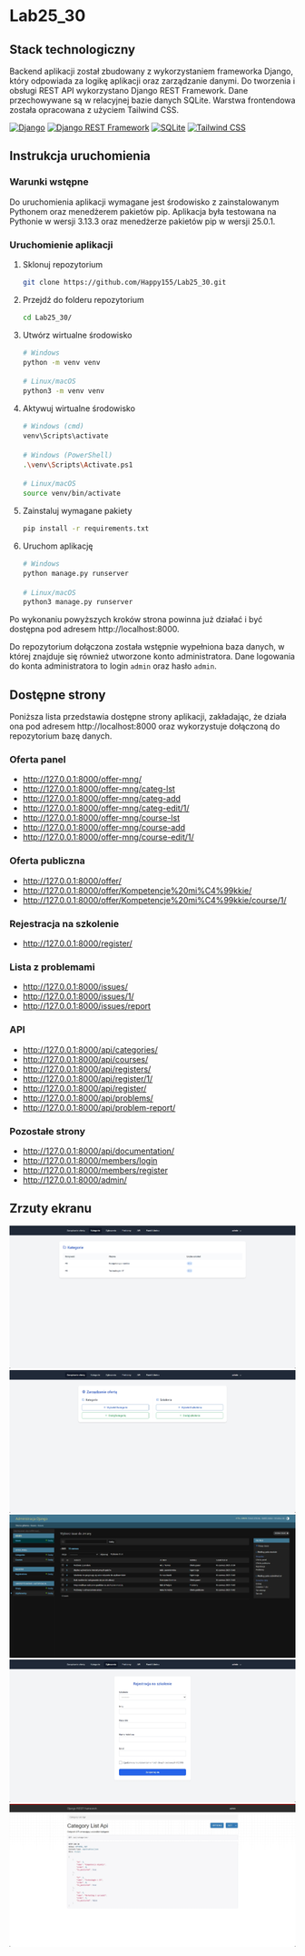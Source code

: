 # Lab25_30

## Stack technologiczny

Backend aplikacji został zbudowany z wykorzystaniem frameworka Django, który odpowiada za logikę aplikacji oraz zarządzanie danymi. Do tworzenia i obsługi REST API wykorzystano Django REST Framework. Dane przechowywane są w relacyjnej bazie danych SQLite. Warstwa frontendowa została opracowana z użyciem Tailwind CSS.

[![Django][django]][django-url]
[![Django REST Framework][django-rest-framework]][django-rest-framework-url]
[![SQLite][sqlite]][sqlite-url]
[![Tailwind CSS][tailwind-css]][tailwind-css-url]

## Instrukcja uruchomienia

### Warunki wstępne
Do uruchomienia aplikacji wymagane jest środowisko z zainstalowanym Pythonem oraz menedżerem pakietów pip. Aplikacja była testowana na Pythonie w wersji 3.13.3 oraz menedżerze pakietów pip w wersji 25.0.1.

### Uruchomienie aplikacji

1. Sklonuj repozytorium
   ```sh
   git clone https://github.com/Happy155/Lab25_30.git
   ```
2. Przejdź do folderu repozytorium
   ```sh
   cd Lab25_30/
   ```
3. Utwórz wirtualne środowisko
   ```sh
   # Windows
   python -m venv venv
   
   # Linux/macOS
   python3 -m venv venv
   ```
4. Aktywuj wirtualne środowisko
   ```sh
   # Windows (cmd)
   venv\Scripts\activate

   # Windows (PowerShell)
   .\venv\Scripts\Activate.ps1

   # Linux/macOS
   source venv/bin/activate
   ```
5. Zainstaluj wymagane pakiety
   ```sh
   pip install -r requirements.txt
   ```
6. Uruchom aplikację
   ```sh
   # Windows
   python manage.py runserver

   # Linux/macOS
   python3 manage.py runserver
   ```
Po wykonaniu powyższych kroków strona powinna już działać i być dostępna pod adresem http://localhost:8000.

Do repozytorium dołączona została wstępnie wypełniona baza danych, w której znajduje się również utworzone konto administratora. Dane logowania do konta administratora to login `admin` oraz hasło `admin`.

## Dostępne strony
Poniższa lista przedstawia dostępne strony aplikacji, zakładając, że działa ona pod adresem http://localhost:8000 oraz wykorzystuje dołączoną do repozytorium bazę danych.

### Oferta panel
- http://127.0.0.1:8000/offer-mng/
- http://127.0.0.1:8000/offer-mng/categ-lst
- http://127.0.0.1:8000/offer-mng/categ-add
- http://127.0.0.1:8000/offer-mng/categ-edit/1/
- http://127.0.0.1:8000/offer-mng/course-lst
- http://127.0.0.1:8000/offer-mng/course-add
- http://127.0.0.1:8000/offer-mng/course-edit/1/

### Oferta publiczna
- http://127.0.0.1:8000/offer/
- http://127.0.0.1:8000/offer/Kompetencje%20mi%C4%99kkie/
- http://127.0.0.1:8000/offer/Kompetencje%20mi%C4%99kkie/course/1/

### Rejestracja na szkolenie
- http://127.0.0.1:8000/register/

### Lista z problemami
- http://127.0.0.1:8000/issues/
- http://127.0.0.1:8000/issues/1/
- http://127.0.0.1:8000/issues/report

### API
- http://127.0.0.1:8000/api/categories/
- http://127.0.0.1:8000/api/courses/
- http://127.0.0.1:8000/api/registers/
- http://127.0.0.1:8000/api/register/1/
- http://127.0.0.1:8000/api/register/
- http://127.0.0.1:8000/api/problems/
- http://127.0.0.1:8000/api/problem-report/

### Pozostałe strony
- http://127.0.0.1:8000/api/documentation/
- http://127.0.0.1:8000/members/login
- http://127.0.0.1:8000/members/register
- http://127.0.0.1:8000/admin/

## Zrzuty ekranu
![Aplikacja publiczna][aplikacja-publiczna-screenshot]
![Aplikacja panel][aplikacja-panel-screenshot]
![Panel administracyjny][panel-administracyjny-screenshot]
![Formularz][formularz-screenshot]
![Endpoint API][endpoint-api-screenshot]

[django]: https://img.shields.io/badge/Django-092E20?style=for-the-badge&logo=django&logoColor=green
[django-url]: https://www.djangoproject.com/
[django-rest-framework]: https://img.shields.io/badge/Django_REST_Framework-092E20?style=for-the-badge&logo=django&logoColor=green
[django-rest-framework-url]: https://www.django-rest-framework.org/
[sqlite]: https://img.shields.io/badge/SQLite-003B57?style=for-the-badge&logo=SQLite&logoColor=white
[sqlite-url]: https://sqlite.org/
[tailwind-css]: https://img.shields.io/badge/Tailwind_CSS-2E3A57?style=for-the-badge&logo=tailwind-css&logoColor=38B2AC
[tailwind-css-url]: https://tailwindcss.com/

[aplikacja-publiczna-screenshot]: media/images/Aplikacja%20publiczna.png
[aplikacja-panel-screenshot]: media/images/Aplikacja%20panel.png
[panel-administracyjny-screenshot]: media/images/Panel%20administracyjny.png
[formularz-screenshot]: media/images/Formularz.png
[endpoint-api-screenshot]: media/images/Endpoint%20API.png
